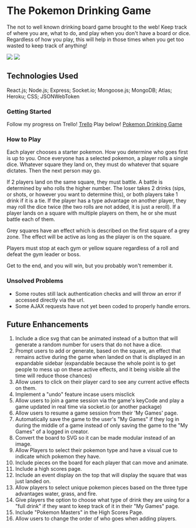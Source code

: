 # The Pokemon Drinking Game
The not to well known drinking board game brought to the web! Keep track of where you are, what to do, and play when you don't have a board or dice. Regardless of how you play, this will help in those times when you get too wasted to keep track of anything!


[![](https://i.imgur.com/7nf8gp2.png)](https://i.imgur.com/7nf8gp2.png)
[![](https://i.imgur.com/tRqMKep.png)](https://i.imgur.com/tRqMKep.png)



## Technologies Used
React.js; Node.js; Express; Socket.io; Mongoose.js; MongoDB; Atlas; Heroku; CSS; JSONWebToken
### Getting Started
Follow my progress on Trello!
[Trello](https://trello.com/b/VVrzHGDH/pokemon-gamehttp:// "Trello")
Play below!
[Pokemon Drinking Game](http://https://pokemon-drinking-game.herokuapp.com/ "Pokemon Drinking Game")
### How to Play
Each player chooses a starter pokemon. How you determine who goes first is up to you. Once everyone has a selected pokemon, a player rolls a single dice. Whatever square they land on, they must do whatever that square dictates. Then the next person may go.

If 2 players land on the same square, they must battle. A battle is determined by who rolls the higher number. The loser takes 2 drinks (sips, or shots, or however you want to determine this), or both players take 1 drink if it is a tie. If the player has a type advantage on another player, they may roll the dice twice (the two rolls are not added, it is just a reroll). If a player lands on a square with multiple players on them, he or she must battle each of them. 

Grey squares have an effect which is described on the first square of a grey zone. The effect will be active as long as the player is on the square. 

Players must stop at each gym or yellow square regardless of a roll and defeat the gym leader or boss.

Get to the end, and you will win, but you probably won't remember it.

### Unsolved Problems
- Some routes still lack authentication checks and will throw an error if accessed directly via the url.
- Some AJAX requests have not yet been coded to properly handle errors.

## Future Enhancements
1.  Include a dice svg that can be animated instead of a button that will generate a random number for users that do not have a dice.
2.  Prompt users to add or generate, based on the square, an effect that remains active during the game when landed on that is displayed in an expandable sidebar (expandable because the whole point is to get people to mess up on these active effects, and it being visible all the time will reduce those chances)
3.  Allow users to click on their player card to see any current active effects on them.
4.  Implement a "undo" feature incase users misclick
5.  Allow users to join a game session via the game's keyCode and play a game updated in real time via socket.io (or another package)
6.  Allow users to resume a game session from their 'My Games' page. 
7.  Automatically save the game to the user's "My Games" if they log in during the middle of a game instead of only saving the game to the "My Games" of a logged in creator.
8.  Convert the board to SVG so it can be made modular instead of an image.
9.  Allow Players to select their pokemon type and have a visual cue to indicate which pokemon they have.
10.  Include pieces on the board for each player that can move and animate.
11.  Include a high scores page.
12.  Include an event display on the top that will display the square that was just landed on.
13.  Allow players to select unique pokemon pieces based on the three type advantages water, grass, and fire.
14.  Give players the option to choose what type of drink they are using for a "full drink" if they want to keep track of it in their "My Games" page.
15.  Include "Pokemon Masters" in the High Scores Page.
16.  Allow users to change the order of who goes when adding players.